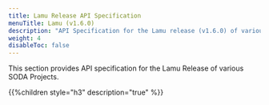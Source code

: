 ```yaml
---
title: Lamu Release API Specification
menuTitle: Lamu (v1.6.0)
description: "API Specification for the Lamu release (v1.6.0) of various SODA Projects"
weight: 4
disableToc: false
---
```


This section provides API specification for the Lamu Release of various SODA Projects. 
 

{{%children style="h3" description="true" %}}